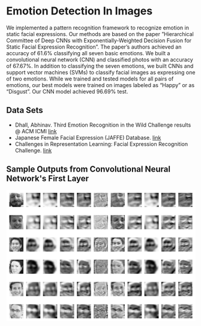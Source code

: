 # Emotion Detection In Images

We implemented a pattern recognition framework to recognize emotion in static facial expressions. Our methods are based on the paper ”Hierarchical Committee of Deep CNNs with Exponentially-Weighted Decision Fusion for Static Facial Expression Recognition”. The paper’s authors achieved an accuracy of 61.6% classifying all seven basic emotions. We built a convolutional neural network (CNN) and classified photos with an accuracy of 67.67%. In addition to classifying the seven emotions, we built CNNs and support vector machines (SVMs) to classify facial images as expressing one of two emotions. While we trained and tested models for all pairs of emotions, our best models were trained on images labeled as “Happy” or as “Disgust”. Our CNN model achieved 96.69% test.

## Data Sets
* Dhall, Abhinav. Third Emotion Recognition in the Wild Challenge results @ ACM ICMI  [link](https://sites.google.com/site/dhallabhinav/home/emotiw2015)
* Japanese Female Facial Expression (JAFFE) Database.  [link](http://www.kasrl.org/jaffe.html)
* Challenges in Representation Learning: Facial Expression Recognition Challenge. [link](https://www.kaggle.com/c/challengesin-representation-learning-facialexpression-recognition-challenge)


## Sample Outputs from Convolutional Neural Network's First Layer
![Alt](./images/kernelgrid.png "Title")
